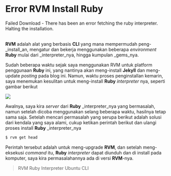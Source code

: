 Error RVM Install Ruby
======================

<div class="text-danger">
    Failed Download - There has been an error fetching the ruby interpreter. Halting the installation.
</div>
<br>

**RVM** adalah alat yang berbasis **CLI** yang mana mempermudah peng-_install_an, mengatur dan bekerja
menggunakan beberapa _environment_ **Ruby** mulai dari _interpreter_nya, hingga kumpulan _gems_nya.

Sudah beberapa waktu sejak saya menggunakan RVM untuk platform penggunaan **Ruby** ini, yang nantinya
akan meng-install **Jekyll** dan meng-update _posting_ pada blog ini. Namun, waktu proses penginstallan
kemarin, saya menemukan kesulitan untuk meng-install **Ruby** _interpreter_ nya, seperti gambar
berikut

<img class="img-responsive" src="{{ asset('images/other/ruby-download-error.png') }}">

Awalnya, saya kira _server_ dari **Ruby** _interpreter_nya yang bermasalah, namun setelah dicoba menggunakan
selang beberapa waktu, hasilnya tetap sama saja. Setelah mencari permasalah yang serupa berikut adalah
solusi dari kendala yang saya alami, cukup ketikan perintah berikut dan ulangi proses install
**Ruby** _interpreter_nya

```bash
$ rvm get head
```

Perintah tersebut adalah untuk meng-upgrade **RVM**, dan setelah meng-eksekusi
_command_ itu, **Ruby** _interpreter_ dapat diunduh dan di install pada komputer,
saya kira permasalahannya ada di versi **RVM**-nya.




>    RVM Ruby Interpreter Ubuntu CLI
